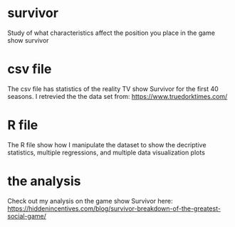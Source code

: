 # survivor
Study of what characteristics affect the position you place in the game show survivor

# csv file
The csv file has statistics of the reality TV show Survivor for the first 40 seasons. I retrevied the the data set from: https://www.truedorktimes.com/

# R file
The R file show how I manipulate the dataset to show the decriptive statistics, multiple regressions, and multiple data visualization plots

# the analysis
Check out my analysis on the game show Survivor here: https://hiddenincentives.com/blog/survivor-breakdown-of-the-greatest-social-game/
